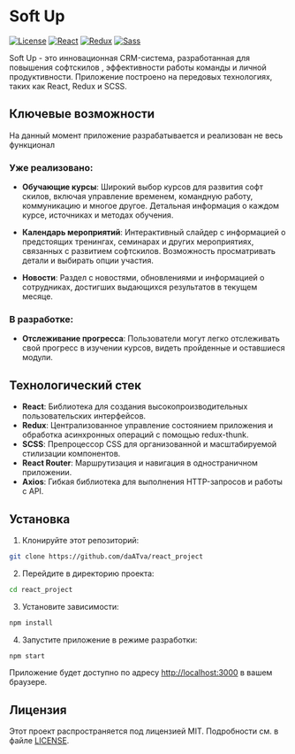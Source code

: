 # Soft Up

[![License](https://img.shields.io/badge/license-MIT-blue.svg)](LICENSE)
[![React](https://img.shields.io/badge/react-%2320232a.svg?style=for-the-badge&logo=react&logoColor=%2361DAFB)](https://reactjs.org/)
[![Redux](https://img.shields.io/badge/redux-%23593d88.svg?style=for-the-badge&logo=redux&logoColor=white)](https://redux.js.org/)
[![Sass](https://img.shields.io/badge/Sass-CC6699?style=for-the-badge&logo=sass&logoColor=white)](https://sass-lang.com/)

Soft Up - это инновационная CRM-система, разработанная для повышения софтскилов , эффективности работы команды и личной продуктивности. Приложение построено на передовых технологиях, таких как React, Redux и SCSS.

## Ключевые возможности

На данный момент приложение разрабатывается и реализован не весь функционал

### Уже реализовано:

- **Обучающие курсы**: Широкий выбор курсов для развития софт скилов, включая управление временем, командную работу, коммуникацию и многое другое. Детальная информация о каждом курсе, источниках и методах обучения.

- **Календарь мероприятий**: Интерактивный слайдер с информацией о предстоящих тренингах, семинарах и других мероприятиях, связанных с развитием софтскилов. Возможность просматривать детали и выбирать опции участия.

- **Новости**: Раздел с новостями, обновлениями и информацией о сотрудниках, достигших выдающихся результатов в текущем месяце.

### В разработке:

- **Отслеживание прогресса**: Пользователи могут легко отслеживать свой прогресс в изучении курсов, видеть пройденные и оставшиеся модули.

## Технологический стек

- **React**: Библиотека для создания высокопроизводительных пользовательских интерфейсов.
- **Redux**: Централизованное управление состоянием приложения и обработка асинхронных операций с помощью redux-thunk.
- **SCSS**: Препроцессор CSS для организованной и масштабируемой стилизации компонентов.
- **React Router**: Маршрутизация и навигация в одностраничном приложении.
- **Axios**: Гибкая библиотека для выполнения HTTP-запросов и работы с API.

## Установка

1. Клонируйте этот репозиторий:

```bash
git clone https://github.com/daATva/react_project
```

2. Перейдите в директорию проекта:

```bash
cd react_project
```

3. Установите зависимости:

```bash
npm install
```

4. Запустите приложение в режиме разработки:

```bash
npm start
```

Приложение будет доступно по адресу [http://localhost:3000](http://localhost:3000) в вашем браузере.

## Лицензия

Этот проект распространяется под лицензией MIT. Подробности см. в файле [LICENSE](LICENSE).
